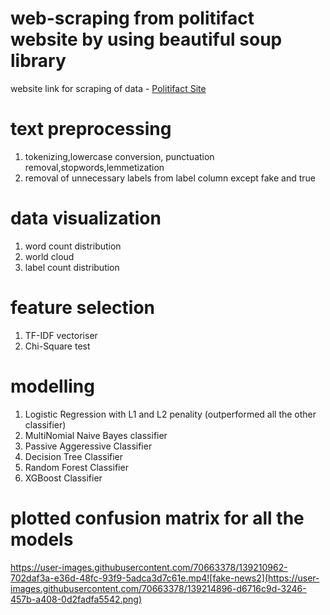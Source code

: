 



# web-scraping from politifact website by using beautiful soup library
  website link for scraping of data - [Politifact Site](https://www.politifact.com/factchecks/list/?category=fake-news)
# text preprocessing 
 1. tokenizing,lowercase conversion, punctuation removal,stopwords,lemmetization
 2. removal of unnecessary labels from label column except fake and true 
# data visualization
 1. word count distribution
 2. world cloud
 3. label count distribution
# feature selection
 1. TF-IDF vectoriser
 2. Chi-Square test
# modelling
 1. Logistic Regression with L1 and L2 penality (outperformed all the other classifier)
 2. MultiNomial Naive Bayes classifier
 3. Passive Aggeressive Classifier
 4. Decision Tree Classifier
 5. Random Forest Classifier
 6. XGBoost Classifier
# plotted confusion matrix for all the models

https://user-images.githubusercontent.com/70663378/139210962-702daf3a-e36d-48fc-93f9-5adca3d7c61e.mp4![fake-news2](https://user-images.githubusercontent.com/70663378/139214896-d6716c9d-3246-457b-a408-0d2fadfa5542.png)
